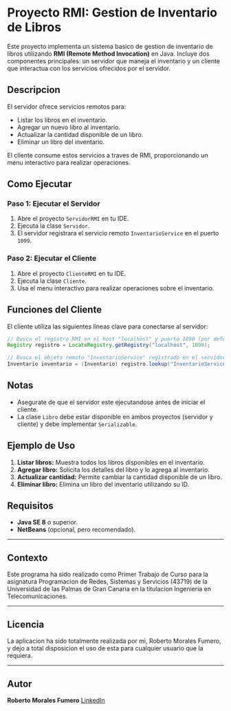 # Proyecto RMI: Gestion de Inventario de Libros

Este proyecto implementa un sistema basico de gestion de inventario de libros utilizando **RMI (Remote Method Invocation)** en Java. Incluye dos componentes principales: un servidor que maneja el inventario y un cliente que interactua con los servicios ofrecidos por el servidor.

## Descripcion

El servidor ofrece servicios remotos para:
- Listar los libros en el inventario.
- Agregar un nuevo libro al inventario.
- Actualizar la cantidad disponible de un libro.
- Eliminar un libro del inventario.

El cliente consume estos servicios a traves de RMI, proporcionando un menu interactivo para realizar operaciones.

## Como Ejecutar

### Paso 1: Ejecutar el Servidor
1. Abre el proyecto `ServidorRMI` en tu IDE.
2. Ejecuta la clase `Servidor`.
3. El servidor registrara el servicio remoto `InventarioService` en el puerto `1099`.

### Paso 2: Ejecutar el Cliente
1. Abre el proyecto `ClienteRMI` en tu IDE.
2. Ejecuta la clase `Cliente`.
3. Usa el menu interactivo para realizar operaciones sobre el inventario.

## Funciones del Cliente

El cliente utiliza las siguientes lineas clave para conectarse al servidor:

```java
// Busca el registro RMI en el host "localhost" y puerto 1099 (por defecto de RMI).
Registry registro = LocateRegistry.getRegistry("localhost", 1099);

// Busca el objeto remoto "InventarioService" registrado en el servidor y lo obtiene como referencia.
Inventario inventario = (Inventario) registro.lookup("InventarioService");
```

## Notas
- Asegurate de que el servidor este ejecutandose antes de iniciar el cliente.
- La clase `Libro` debe estar disponible en ambos proyectos (servidor y cliente) y debe implementar `Serializable`.

## Ejemplo de Uso

1. **Listar libros:** Muestra todos los libros disponibles en el inventario.
2. **Agregar libro:** Solicita los detalles del libro y lo agrega al inventario.
3. **Actualizar cantidad:** Permite cambiar la cantidad disponible de un libro.
4. **Eliminar libro:** Elimina un libro del inventario utilizando su ID.

## Requisitos
- **Java SE 8** o superior.
- **NetBeans** (opcional, pero recomendado).

---

## Contexto
Este programa ha sido realizado como Primer Trabajo de Curso para la asignatura Programacion de Redes, Sistemas y Servicios (43719) de la Universidad de las Palmas de Gran Canaria en la titulacion Ingenieria en Telecomunicaciones.

---

## Licencia
La aplicacion ha sido totalmente realizada por mi, Roberto Morales Fumero, y dejo a total disposicion el uso de esta para cualquier usuario que la requiera.

---

## Autor
**Roberto Morales Fumero**
[LinkedIn](https://www.linkedin.com/in/roberto-morales-fumero-5186891a8/)
